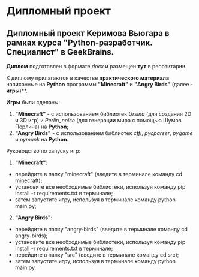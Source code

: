 # Дипломный проект

## **Дипломный проект Керимова Вьюгара** в рамках курса **"Python-разработчик. Специалист"** в **GeekBrains**.

**Диплом** подготовлен в формате *docx* и размещен **тут** в репозитарии.

К диплому прилагаются в качестве **практического материала** написанные на **Python** программы **"Minecraft"** и **"Angry Birds"** (далее - **игры**)**.

**Игры** были сделаны:
1) **"Minecraft"**  - с использованием библиотек *Ursina* (для создания 2D и 3D игр) и *Perlin_noise* (для генерации мира с помощью Шумов Перлина) на **Python**;
2) **"Angry Birds"**  - с использованием библиотек *cffi*, *pycparser*, *pygame* и *pymunk* на **Python**.

Руководство по запуску игр:
1) **"Minecraft"**:
- перейдите в папку "minecraft" (введите в терминале команду cd minecraft);
- установите все необходимые библиотеки, используя команду pip install -r requirements.txt в терминале;
- затем запустите игру, используя в терминале команду python main.py;
2) **"Angry Birds"**:
- перейдите в папку "angry-birds" (введите в терминале команду cd angry-birds);
- установите все необходимые библиотеки, используя команду pip install -r requirements.txt в терминале;
- перейдите в папку "src" (введите в терминале команду cd src);
- затем запустите игру, используя в терминале команду python main.py.